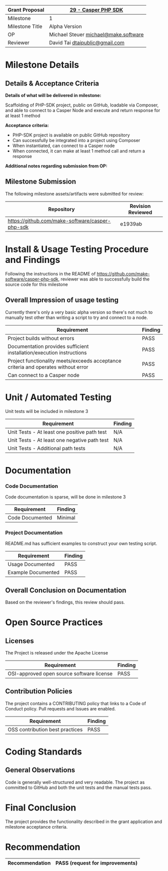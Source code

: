 Grant Proposal | [29 - Casper PHP SDK](https://portal.devxdao.com/public-proposals/29)
------------ | -------------
Milestone | 1
Milestone Title | Alpha Version
OP | Michael Steuer <michael@make.software>
Reviewer | David Tai <dtaipublic@gmail.com>

# Milestone Details

## Details & Acceptance Criteria

**Details of what will be delivered in milestone:**

Scaffolding of PHP-SDK project, public on GitHub, loadable via Composer, and able to connect to a Casper Node and execute and return response for at least 1 method

**Acceptance criteria:**

- PHP-SDK project is available on public GitHub repository
- Can successfully be integrated into a project using Composer
- When instantiated, can connect to a Casper node
- When connected, it can make at least 1 method call and return a response

**Additional notes regarding submission from OP:**



## Milestone Submission

The following milestone assets/artifacts were submitted for review:

Repository | Revision Reviewed
------------ | -------------
https://github.com/make-software/casper-php-sdk | e1939ab

# Install & Usage Testing Procedure and Findings

Following the instructions in the README of https://github.com/make-software/casper-php-sdk, reviewer was
able to successfully build the source code for this milestone

## Overall Impression of usage testing

Currently there's only a very basic alpha version so there's not much to manually test other than writing a script to try and connect to a node.

Requirement | Finding
------------ | -------------
Project builds without errors | PASS
Documentation provides sufficient installation/execution instructions | PASS
Project functionality meets/exceeds acceptance criteria and operates without error | PASS
Can connect to a Casper node | PASS

# Unit / Automated Testing

Unit tests will be included in milestone 3

Requirement | Finding
------------ | -------------
Unit Tests - At least one positive path test | N/A
Unit Tests - At least one negative path test | N/A
Unit Tests - Additional path tests | N/A

# Documentation

### Code Documentation

Code documentation is sparse, will be done in milestone 3

Requirement | Finding
------------ | -------------
Code Documented | Minimal

### Project Documentation

README.md has sufficient examples to construct your own testing script.

Requirement | Finding
------------ | -------------
Usage Documented | PASS
Example Documented | PASS

## Overall Conclusion on Documentation

Based on the reviewer's findings, this review should pass.

# Open Source Practices

## Licenses

The Project is released under the Apache License

Requirement | Finding
------------ | -------------
OSI-approved open source software license | PASS

## Contribution Policies

The project contains a CONTRIBUTING policy that links to a Code of Conduct policy. Pull requests and Issues are enabled.

Requirement | Finding
------------ | -------------
OSS contribution best practices | PASS

# Coding Standards

## General Observations

Code is generally well-structured and very readable. The project as committed to GitHub and both the unit tests and the manual tests pass.

# Final Conclusion

The project provides the functionality described in the grant application and milestone acceptance criteria.

# Recommendation

Recommendation | PASS (request for improvements)
------------ | -------------